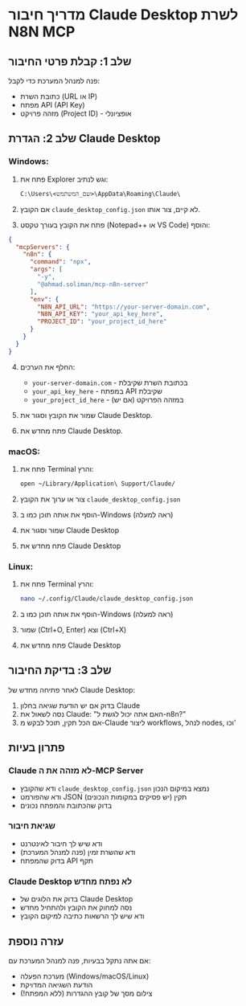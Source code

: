 # מדריך חיבור Claude Desktop לשרת N8N MCP

## שלב 1: קבלת פרטי החיבור

פנה למנהל המערכת כדי לקבל:
- כתובת השרת (URL או IP)
- מפתח API (API Key)
- מזהה פרויקט (Project ID) - אופציונלי

## שלב 2: הגדרת Claude Desktop

### Windows:

1. פתח את Explorer וגש לנתיב:
   ```
   C:\Users\<שם_המשתמש>\AppData\Roaming\Claude\
   ```

2. אם הקובץ `claude_desktop_config.json` לא קיים, צור אותו.

3. פתח את הקובץ בעורך טקסט (Notepad++ או VS Code) והוסף:

```json
{
  "mcpServers": {
    "n8n": {
      "command": "npx",
      "args": [
        "-y",
        "@ahmad.soliman/mcp-n8n-server"
      ],
      "env": {
        "N8N_API_URL": "https://your-server-domain.com",
        "N8N_API_KEY": "your_api_key_here",
        "PROJECT_ID": "your_project_id_here"
      }
    }
  }
}
```

4. החלף את הערכים:
   - `your-server-domain.com` - בכתובת השרת שקיבלת
   - `your_api_key_here` - במפתח API שקיבלת
   - `your_project_id_here` - במזהה הפרויקט (אם יש)

5. שמור את הקובץ וסגור את Claude Desktop.

6. פתח מחדש את Claude Desktop.

### macOS:

1. פתח את Terminal והרץ:
   ```bash
   open ~/Library/Application\ Support/Claude/
   ```

2. צור או ערוך את הקובץ `claude_desktop_config.json`

3. הוסף את אותה תוכן כמו ב-Windows (ראה למעלה)

4. שמור וסגור את Claude Desktop

5. פתח מחדש את Claude Desktop

### Linux:

1. פתח את Terminal והרץ:
   ```bash
   nano ~/.config/Claude/claude_desktop_config.json
   ```

2. הוסף את אותה תוכן כמו ב-Windows (ראה למעלה)

3. שמור (Ctrl+O, Enter) וצא (Ctrl+X)

4. פתח מחדש את Claude Desktop

## שלב 3: בדיקת החיבור

לאחר פתיחה מחדש של Claude Desktop:

1. בדוק אם יש הודעת שגיאה בחלון Claude
2. נסה לשאול את Claude: "האם אתה יכול לגשת ל-n8n?"
3. אם הכל תקין, תוכל לבקש מ-Claude ליצור workflows, לנהל nodes, וכו'

## פתרון בעיות

### Claude לא מזהה את ה-MCP Server

- ודא שהקובץ `claude_desktop_config.json` נמצא במיקום הנכון
- ודא שהפורמט JSON תקין (יש פסיקים במקומות הנכונים)
- בדוק שהכתובת והמפתח נכונים

### שגיאת חיבור

- ודא שיש לך חיבור לאינטרנט
- ודא שהשרת זמין (פנה למנהל המערכת)
- בדוק שהמפתח API תקף

### Claude Desktop לא נפתח מחדש

- בדוק את הלוגים של Claude Desktop
- נסה למחוק את הקובץ ולהתחיל מחדש
- ודא שיש לך הרשאות כתיבה למיקום הקובץ

## עזרה נוספת

אם אתה נתקל בבעיות, פנה למנהל המערכת עם:
- מערכת הפעלה (Windows/macOS/Linux)
- הודעת השגיאה המדויקת
- צילום מסך של קובץ ההגדרות (ללא המפתח!)

